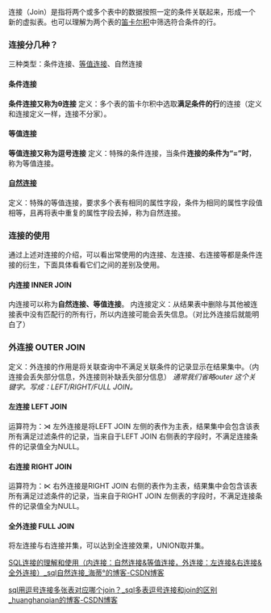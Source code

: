 连接（Join）是指将两个或多个表中的数据按照一定的条件关联起来，形成一个新的虚拟表。也可以理解为两个表的[笛卡尔积](https://so.csdn.net/so/search?q=笛卡尔积&spm=1001.2101.3001.7020)中筛选符合条件的行。

### 连接分几种？

三种类型：条件连接、[等值连接](https://so.csdn.net/so/search?q=等值连接&spm=1001.2101.3001.7020)、自然连接

#### 条件连接

**条件连接又称为θ连接**
定义：多个表的笛卡尔积中选取**满足条件的行**的连接（定义和连接定义一样，连接不分家）。

#### 等值连接

**等值连接又称为逗号连接**
定义：特殊的条件连接，当条件**连接的条件为“=”时**，称为等值连接。

#### [自然连接](https://so.csdn.net/so/search?q=自然连接&spm=1001.2101.3001.7020)

定义：特殊的等值连接，要求多个表有相同的属性字段，条件为相同的属性字段值相等，且再将表中重复的属性字段去掉，称为自然连接。



### 连接的使用
通过上述对连接的介绍，可以看出常使用的内连接、左连接、右连接等都是条件连接的衍生，下面具体看看它们之间的差别及使用。

#### 内连接 INNER JOIN
内连接可以称为**自然连接、等值连接**。
内连接定义：从结果表中删除与其他被连接表中没有匹配行的所有行，所以内连接可能会丢失信息。（对比外连接后就能明白了）

### 外连接 OUTER JOIN

定义：外连接的作用是将关联查询中不满足关联条件的记录显示在结果集中。（内连接会丢失部分信息，外连接则补缺丢失部分信息）
*通常我们省略outer 这个关键字。写成：LEFT/RIGHT/FULL JOIN。*

#### 左连接 LEFT JOIN

运算符为：⋊
左外连接是将LEFT JOIN 左侧的表作为主表，结果集中会包含该表所有满足过滤条件的记录，当来自于LEFT JOIN 右侧表的字段时，不满足连接条件的记录值全为NULL。

#### 右连接 RIGHT JOIN

运算符为：⋉
右外连接是RIGHT JOIN 右侧的表作为主表，结果集中会包含该表所有满足过滤条件的记录，当来自于RIGHT JOIN 左侧表的字段时，不满足连接条件的记录值全为NULL。

#### 全外连接 FULL JOIN

将左连接与右连接并集，可以达到全连接效果，UNION取并集。



[SQL连接的理解和使用（内连接：自然连接&等值连接，外连接：左连接&右连接&全外连接）_sql自然连接_海蒂°的博客-CSDN博客](https://blog.csdn.net/qq_41592346/article/details/129874625?ops_request_misc=%7B%22request%5Fid%22%3A%22168768748416800222860944%22%2C%22scm%22%3A%2220140713.130102334..%22%7D&request_id=168768748416800222860944&biz_id=0&utm_medium=distribute.pc_search_result.none-task-blog-2~all~sobaiduend~default-1-129874625-null-null.142^v88^control_2,239^v2^insert_chatgpt&utm_term=sql中的自然连接&spm=1018.2226.3001.4187)

[sql用逗号连接多张表对应哪个join？_sql多表逗号连接和join的区别_huanghanqian的博客-CSDN博客](https://blog.csdn.net/huanghanqian/article/details/52847835)